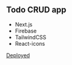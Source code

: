 ## Todo CRUD app

- Next.js
- Firebase
- TailwindCSS
- React-icons

[Deployed](https://to-do-crud-nextjs.vercel.app/login)
